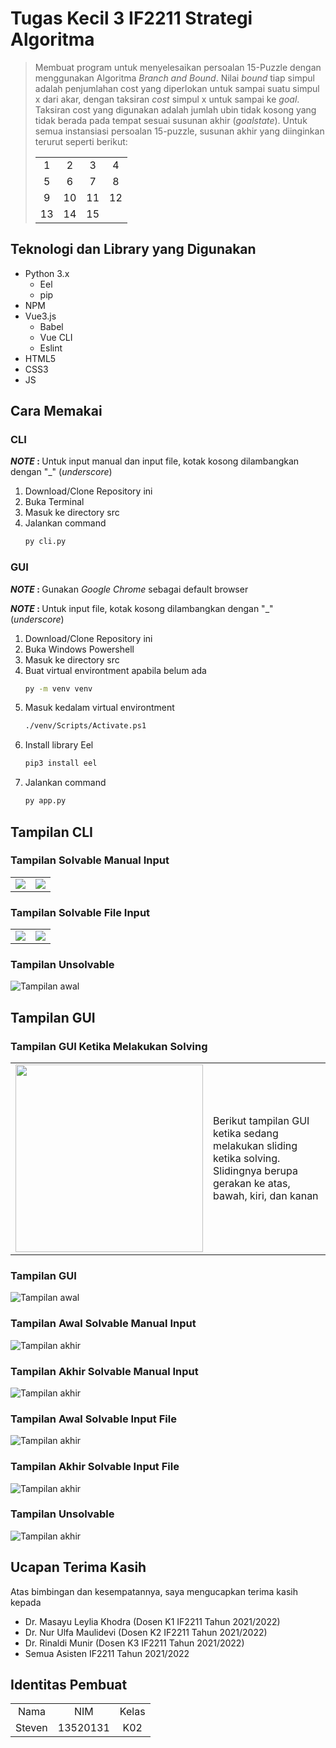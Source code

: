 # Tugas Kecil 3 IF2211 Strategi Algoritma

> Membuat program untuk menyelesaikan persoalan 15-Puzzle dengan menggunakan Algoritma <em>Branch and Bound</em>. Nilai <em>bound</em> tiap simpul adalah penjumlahan cost yang diperlokan untuk sampai suatu simpul x dari akar, dengan taksiran <em>cost</em> simpul x untuk sampai ke <em>goal</em>. Taksiran cost yang digunakan adalah jumlah ubin tidak kosong yang tidak berada pada tempat sesuai susunan akhir (<em>goalstate</em>). Untuk semua instansiasi persoalan 15-puzzle, susunan akhir yang diinginkan terurut seperti berikut: <table> <tr align = "center"> <td>1</td> <td>2</td> <td>3</td> <td>4</td> </tr> <tr align = "center"> <td>5</td> <td>6</td> <td>7</td> <td>8</td> </tr> <tr align = "center"> <td>9</td> <td>10</td> <td>11</td> <td>12</td> </tr> <tr align = "center"> <td>13</td> <td>14</td> <td>15</td> <td></td> </tr> </table>

## Teknologi dan Library yang Digunakan

- Python 3.x
  - Eel
  - pip
- NPM
- Vue3.js
  - Babel
  - Vue CLI
  - Eslint
- HTML5
- CSS3
- JS

## Cara Memakai

### CLI

<strong><em>NOTE</em> : </strong>Untuk input manual dan input file, kotak kosong dilambangkan dengan "\_" (<em>underscore</em>)

1. Download/Clone Repository ini
2. Buka Terminal
3. Masuk ke directory src
4. Jalankan command
   ```bash
   py cli.py
   ```

### GUI

<strong><em>NOTE</em> : </strong>Gunakan <em>Google Chrome</em> sebagai default browser

<strong><em>NOTE</em> : </strong>Untuk input file, kotak kosong dilambangkan dengan "\_" (<em>underscore</em>)

1. Download/Clone Repository ini
2. Buka Windows Powershell
3. Masuk ke directory src
4. Buat virtual environtment apabila belum ada
   ```bash
   py -m venv venv
   ```
5. Masuk kedalam virtual environtment
   ```bash
   ./venv/Scripts/Activate.ps1
   ```
6. Install library Eel
   ```bash
   pip3 install eel
   ```
7. Jalankan command
   ```bash
   py app.py
   ```

## Tampilan CLI

### Tampilan Solvable Manual Input

<table>
   <tr>
      <td> <img src="./a-readme-related/cli-s-1.jpg" /> </td>
      <td> <img src="./a-readme-related/cli-s-2.jpg" /> </td>
   </tr>
</table>

### Tampilan Solvable File Input

<table>
   <tr>
      <td> <img src="./a-readme-related/cli-s-3.jpg" /> </td>
      <td> <img src="./a-readme-related/cli-s-4.jpg" /> </td>
   </tr>
</table>

### Tampilan Unsolvable

![Tampilan awal](./a-readme-related/cli-us-1.jpg)

## Tampilan GUI

### Tampilan GUI Ketika Melakukan Solving

<table>
   <tr>
      <td><img src="./a-readme-related/solve.gif" width="300" /></td>
      <td>Berikut tampilan GUI ketika sedang melakukan sliding ketika solving. Slidingnya berupa gerakan ke atas, bawah, kiri, dan kanan</td>
   </tr>
</table>

### Tampilan GUI

![Tampilan awal](./a-readme-related/gui-awal.jpg)

### Tampilan Awal Solvable Manual Input

![Tampilan akhir](./a-readme-related/gui-awal-s-1.jpg)

### Tampilan Akhir Solvable Manual Input

![Tampilan akhir](./a-readme-related/gui-akhir-s-1.jpg)

### Tampilan Awal Solvable Input File

![Tampilan akhir](./a-readme-related/gui-awal-s-2.jpg)

### Tampilan Akhir Solvable Input File

![Tampilan akhir](./a-readme-related/gui-akhir-s-2.jpg)

### Tampilan Unsolvable

![Tampilan akhir](./a-readme-related/gui-akhir-us.jpg)

## Ucapan Terima Kasih

Atas bimbingan dan kesempatannya, saya mengucapkan terima kasih kepada

- Dr. Masayu Leylia Khodra (Dosen K1 IF2211 Tahun 2021/2022)
- Dr. Nur Ulfa Maulidevi (Dosen K2 IF2211 Tahun 2021/2022)
- Dr. Rinaldi Munir (Dosen K3 IF2211 Tahun 2021/2022)
- Semua Asisten IF2211 Tahun 2021/2022

## Identitas Pembuat

<table>
   <tr align = "center">
      <td>Nama</td>
      <td>NIM</td>
      <td>Kelas</td>
   </tr>
   <tr align = "center">
      <td>Steven</td>
      <td>13520131</td>
      <td>K02</td>
   </tr>
</table>
